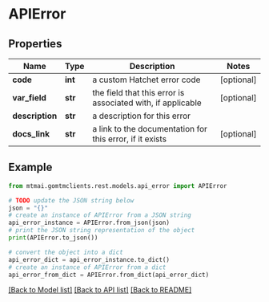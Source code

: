# APIError


## Properties

Name | Type | Description | Notes
------------ | ------------- | ------------- | -------------
**code** | **int** | a custom Hatchet error code | [optional] 
**var_field** | **str** | the field that this error is associated with, if applicable | [optional] 
**description** | **str** | a description for this error | 
**docs_link** | **str** | a link to the documentation for this error, if it exists | [optional] 

## Example

```python
from mtmai.gomtmclients.rest.models.api_error import APIError

# TODO update the JSON string below
json = "{}"
# create an instance of APIError from a JSON string
api_error_instance = APIError.from_json(json)
# print the JSON string representation of the object
print(APIError.to_json())

# convert the object into a dict
api_error_dict = api_error_instance.to_dict()
# create an instance of APIError from a dict
api_error_from_dict = APIError.from_dict(api_error_dict)
```
[[Back to Model list]](../README.md#documentation-for-models) [[Back to API list]](../README.md#documentation-for-api-endpoints) [[Back to README]](../README.md)


